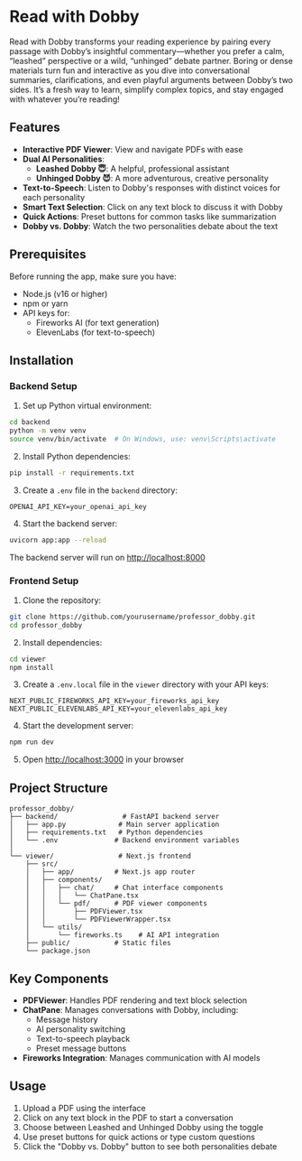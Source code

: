 # Read with Dobby

Read with Dobby transforms your reading experience by pairing every passage with Dobby’s insightful commentary—whether you prefer a calm, “leashed” perspective or a wild, “unhinged” debate partner. Boring or dense materials turn fun and interactive as you dive into conversational summaries, clarifications, and even playful arguments between Dobby’s two sides. It’s a fresh way to learn, simplify complex topics, and stay engaged with whatever you’re reading!

## Features

- **Interactive PDF Viewer**: View and navigate PDFs with ease
- **Dual AI Personalities**:
  - **Leashed Dobby 😇**: A helpful, professional assistant
  - **Unhinged Dobby 😈**: A more adventurous, creative personality
- **Text-to-Speech**: Listen to Dobby's responses with distinct voices for each personality
- **Smart Text Selection**: Click on any text block to discuss it with Dobby
- **Quick Actions**: Preset buttons for common tasks like summarization
- **Dobby vs. Dobby**: Watch the two personalities debate about the text

## Prerequisites

Before running the app, make sure you have:
- Node.js (v16 or higher)
- npm or yarn
- API keys for:
  - Fireworks AI (for text generation)
  - ElevenLabs (for text-to-speech)

## Installation

### Backend Setup

1. Set up Python virtual environment:
```bash
cd backend
python -m venv venv
source venv/bin/activate  # On Windows, use: venv\Scripts\activate
```

2. Install Python dependencies:
```bash
pip install -r requirements.txt
```

3. Create a `.env` file in the `backend` directory:
```env
OPENAI_API_KEY=your_openai_api_key
```

4. Start the backend server:
```bash
uvicorn app:app --reload
```

The backend server will run on [http://localhost:8000](http://localhost:8000)

### Frontend Setup

1. Clone the repository:
```bash
git clone https://github.com/yourusername/professor_dobby.git
cd professor_dobby
```

2. Install dependencies:
```bash
cd viewer
npm install
```

3. Create a `.env.local` file in the `viewer` directory with your API keys:
```env
NEXT_PUBLIC_FIREWORKS_API_KEY=your_fireworks_api_key
NEXT_PUBLIC_ELEVENLABS_API_KEY=your_elevenlabs_api_key
```

4. Start the development server:
```bash
npm run dev
```

5. Open [http://localhost:3000](http://localhost:3000) in your browser

## Project Structure

```
professor_dobby/
├── backend/                # FastAPI backend server
│   ├── app.py             # Main server application
│   ├── requirements.txt   # Python dependencies
│   └── .env              # Backend environment variables
│
└── viewer/                # Next.js frontend
    ├── src/
    │   ├── app/          # Next.js app router
    │   ├── components/
    │   │   ├── chat/     # Chat interface components
    │   │   │   └── ChatPane.tsx
    │   │   └── pdf/      # PDF viewer components
    │   │       ├── PDFViewer.tsx
    │   │       └── PDFViewerWrapper.tsx
    │   └── utils/
    │       └── fireworks.ts    # AI API integration
    ├── public/           # Static files
    └── package.json
```

## Key Components

- **PDFViewer**: Handles PDF rendering and text block selection
- **ChatPane**: Manages conversations with Dobby, including:
  - Message history
  - AI personality switching
  - Text-to-speech playback
  - Preset message buttons
- **Fireworks Integration**: Manages communication with AI models

## Usage

1. Upload a PDF using the interface
2. Click on any text block in the PDF to start a conversation
3. Choose between Leashed and Unhinged Dobby using the toggle
4. Use preset buttons for quick actions or type custom questions
5. Click the "Dobby vs. Dobby" button to see both personalities debate